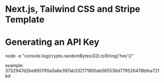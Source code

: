 # Next.js, Tailwind CSS and Stripe Template

# Generating an API Key

node -e "console.log(crypto.randomBytes(32).toString('hex'))"

example: 3732947d2be89511f0a5a6e397ab332171850ab565536d779526478bfea721bd

